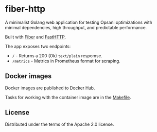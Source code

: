 # fiber-http

A minimalist Golang web application for testing Opsani
optimizations with minimal dependencies, high throughput,
and predictable performance.

Built with [Fiber](https://docs.gofiber.io/) and [FastHTTP](https://github.com/valyala/fasthttp).

The app exposes two endpoints:

* `/` - Returns a 200 (Ok) `text/plain` respomse.
* `/metrics` - Metrics in Prometheus format for scraping.

## Docker images

Docker images are published to [Docker Hub](https://hub.docker.com/r/opsani/fiber-http).

Tasks for working with the container image are in the
[Makefile](Makefile).

## License

Distributed under the terms of the Apache 2.0 license.
